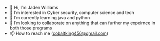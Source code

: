 - 👋 Hi, I’m Jaden Williams
- 👀 I’m interested in Cyber security, computer science and tech
- 🌱 I’m currently learning java and python
- 💞️ I’m looking to collaborate on anything that can further my expeirnce in both those programs
- 📫 How to reach me (cobaltking456@gmail.com)

<!---
fwjad3n/fwjad3n is a ✨ special ✨ repository because its `README.md` (this file) appears on your GitHub profile.
You can click the Preview link to take a look at your changes.
--->
